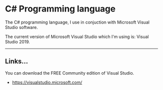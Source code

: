 # C# Programming language

The C# programming language, I use in conjuction with Microsoft Visual Studio software.

The current version of Microsoft Visual Studio which I'm using is: Visual Studio 2019.

-----

## Links...

You can download the FREE Community edition of Visual Studio.

- https://visualstudio.microsoft.com/

